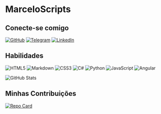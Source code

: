 # MarceloScripts

## Conecte-se comigo
[![GitHub](https://img.shields.io/badge/GitHub-fff?style=for-the-badge&logo=github&logoColor=blue)](https://github.com/MarceloScripts)
[![Telegram](https://img.shields.io/badge/Telegram-fff?style=for-the-badge&logo=telegram&logoColor=blue)](https://t.me/MarceloScripts)
[![LinkedIn](https://img.shields.io/badge/LinkedIn-fff?style=for-the-badge&logo=linkedin&logoColor=blue)](linkedin.com/in/marcelo-junior-027715261)
## Habilidades
![HTML5](https://img.shields.io/badge/HTML5-fff?style=for-the-badge&logo=html5&logoColor=blue)
![Markdown](https://img.shields.io/badge/Markdown-fff?style=for-the-badge&logo=markdown&logoColor=blue)
![CSS3](https://img.shields.io/badge/CSS3-fff?style=for-the-badge&logo=css3&logoColor=blue)
![C#](https://img.shields.io/badge/C%23-fff?style=for-the-badge&logo=c-sharp&logoColor=blue)
![Python](https://img.shields.io/badge/Python-fff?style=for-the-badge&logo=python&logoColor=blue)
![JavaScript](https://img.shields.io/badge/JavaScript-fff?style=for-the-badge&logo=javascript&logoColor=blue)
![Angular](https://img.shields.io/badge/Angular-fff?style=for-the-badge&logo=angular&logoColor=blue)


![GitHub Stats](https://github-readme-stats.vercel.app/api?username=MarceloScripts&theme=transparent&bg_color=white&border_color=000&show_icons=true&icon_color=000&title_color=E94D5F&text_color=000&hide_title=true&hide=stars)

## Minhas Contribuições 

[![Repo Card](https://github-readme-stats.vercel.app/api/pin/?username=MarceloScripts&repo=dio-lab-open-source&bg_color=fff&border_color=000&show_icons=true&icon_color=000&title_color=000&text_color=FFF)](https://github.com/MarceloScripts/dio-lab-open-source)